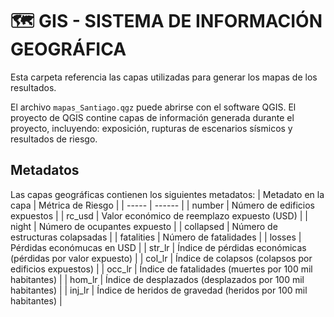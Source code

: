 # 🗺️ GIS - SISTEMA DE INFORMACIÓN GEOGRÁFICA

Esta carpeta referencia las capas utilizadas para generar los mapas de los resultados.

El archivo `mapas_Santiago.qgz` puede abrirse con el software QGIS. El proyecto de QGIS contine capas de información generada durante el proyecto, incluyendo: exposición, rupturas de escenarios sísmicos y resultados de riesgo.

## Metadatos
Las capas geográficas contienen los siguientes metadatos:
| Metadato en la capa | Métrica de Riesgo |
| ----- | ------ |
| number | Número de edificios expuestos |
| rc_usd | Valor económico de reemplazo expuesto (USD) |
| night | Número de ocupantes expuesto |
| collapsed | Número de estructuras colapsadas |
| fatalities | Número de fatalidades |
| losses | Pérdidas económucas en USD |
| str_lr | Índice de pérdidas económicas (pérdidas por valor expuesto) |
| col_lr | Índice de colapsos (colapsos por edificios expuestos) |
| occ_lr | Índice de fatalidades (muertes por 100 mil habitantes) |
| hom_lr | Índice de desplazados (desplazados por 100 mil habitantes) |
| inj_lr | Índice de heridos de gravedad (heridos por 100 mil habitantes) |